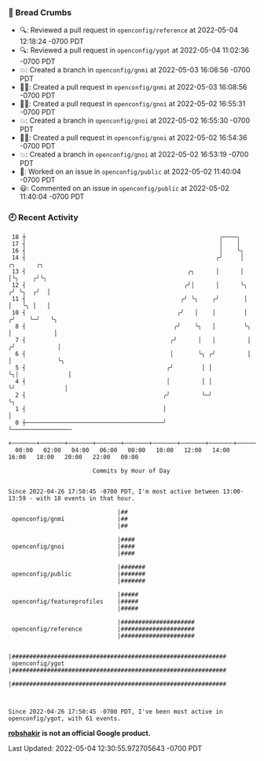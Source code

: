 ### 🍞 Bread Crumbs

 * 🔍: Reviewed a pull request in  `openconfig/reference` at 2022-05-04 12:18:24 -0700 PDT
 * 🔍: Reviewed a pull request in  `openconfig/ygot` at 2022-05-04 11:02:36 -0700 PDT
 * 💥: Created a branch in `openconfig/gnmi` at 2022-05-03 16:08:56 -0700 PDT
 * ✍🏼: Created a pull request in `openconfig/gnmi` at 2022-05-03 16:08:56 -0700 PDT
 * ✍🏼: Created a pull request in `openconfig/gnoi` at 2022-05-02 16:55:31 -0700 PDT
 * 💥: Created a branch in `openconfig/gnoi` at 2022-05-02 16:55:30 -0700 PDT
 * ✍🏼: Created a pull request in `openconfig/gnoi` at 2022-05-02 16:54:36 -0700 PDT
 * 💥: Created a branch in `openconfig/gnoi` at 2022-05-02 16:53:19 -0700 PDT
 * 👀: Worked on an issue in `openconfig/public` at 2022-05-02 11:40:04 -0700 PDT
 * 😃: Commented on an issue in `openconfig/public` at 2022-05-02 11:40:04 -0700 PDT

### 🕘 Recent Activity
```
 18 ┼                                                       ╭────╮
 17 ┤                                                       │    │
 16 ┤                                                       │    ╰╮
 14 ┤                                                      ╭╯     │      ╭╮      ╭╮
 13 ┤                                              ╭╮      │      │      │╰╮    ╭╯╰╮
 12 ┤                                             ╭╯│      │      ╰╮    ╭╯ ╰╮  ╭╯  │
 11 ┤                                            ╭╯ ╰╮    ╭╯       │    │   ╰╮ │   │
 10 ┤                                           ╭╯   │    │        │   ╭╯    ╰─╯   ╰╮
  8 ┤                                          ╭╯    ╰╮   │        ╰╮  │            │
  7 ┤                                         ╭╯      │   │         │ ╭╯            │
  6 ┤                                         │       ╰╮ ╭╯         │ │             ╰╮
  5 ┤                                        ╭╯        │ │          ╰╮│              │
  4 ┤                                        │         │ │           ╰╯              │
  2 ┤                                       ╭╯         ╰─╯                           ╰╮
  1 ┤                                       │                                         │
  0 ┼───────────────────────────────────────╯                                         ╰─────────────────
    +───────+───────+───────+───────+───────+───────+───────+───────+───────+───────+───────+───────+────
  00:00   02:00   04:00   06:00   08:00   10:00   12:00   14:00   16:00   18:00   20:00   22:00   00:00   

						Commits by Hour of Day


Since 2022-04-26 17:50:45 -0700 PDT, I'm most active between 13:00-13:59 - with 18 events in that hour.

```



```
                               |##
 openconfig/gnmi               |##
                               |##

                               |####
 openconfig/gnoi               |####
                               |####

                               |#######
 openconfig/public             |#######
                               |#######

                               |#####
 openconfig/featureprofiles    |#####
                               |#####

                               |#####################
 openconfig/reference          |#####################
                               |#####################

                               |#############################################################
 openconfig/ygot               |#############################################################
                               |#############################################################



Since 2022-04-26 17:50:45 -0700 PDT, I've been most active in openconfig/ygot, with 61 events.

```
**[robshakir](mailto:robjs@google.com) is not an official Google product.**  


Last Updated: 2022-05-04 12:30:55.972705643 -0700 PDT
